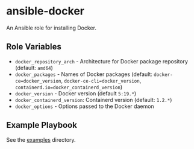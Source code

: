 # ansible-docker

An Ansible role for installing Docker.

## Role Variables

- `docker_repository_arch` - Architecture for Docker package repository (default: `amd64`)
- `docker_packages` - Names of Docker packages (default: `docker-ce=docker_version`, `docker-ce-cli=docker_version`, `containerd.io=docker_containerd_version`)
- `docker_version` - Docker version (default `5:19.*`)
- `docker_containerd_version`: Containerd version (default: `1.2.*`)
- `docker_options` - Options passed to the Docker daemon

## Example Playbook

See the [examples](./examples/) directory.
